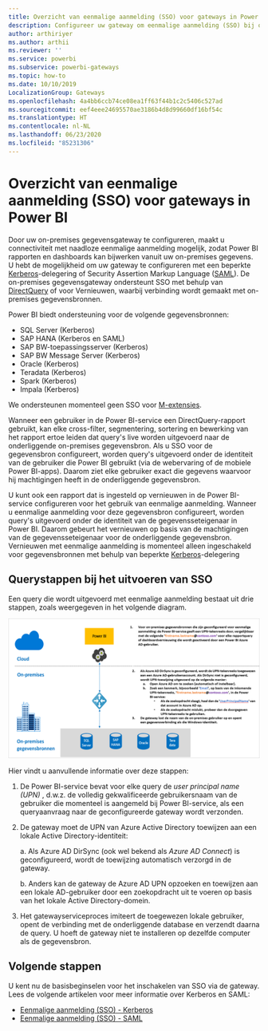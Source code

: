 ```yaml
---
title: Overzicht van eenmalige aanmelding (SSO) voor gateways in Power BI
description: Configureer uw gateway om eenmalige aanmelding (SSO) bij on-premises gegevensbronnen vanuit Power BI mogelijk te maken.
author: arthiriyer
ms.author: arthii
ms.reviewer: ''
ms.service: powerbi
ms.subservice: powerbi-gateways
ms.topic: how-to
ms.date: 10/10/2019
LocalizationGroup: Gateways
ms.openlocfilehash: 4a4bb6ccb74ce08ea1ff63f44b1c2c5406c527ad
ms.sourcegitcommit: eef4eee24695570ae3186b4d8d99660df16bf54c
ms.translationtype: HT
ms.contentlocale: nl-NL
ms.lasthandoff: 06/23/2020
ms.locfileid: "85231306"
---
```

# <a name="overview-of-single-sign-on-sso-for-gateways-in-power-bi"></a>Overzicht van eenmalige aanmelding (SSO) voor gateways in Power BI

Door uw on-premises gegevensgateway te configureren, maakt u connectiviteit met naadloze eenmalige aanmelding mogelijk, zodat Power BI rapporten en dashboards kan bijwerken vanuit uw on-premises gegevens. U hebt de mogelijkheid om uw gateway te configureren met een beperkte [Kerberos](service-gateway-sso-kerberos.md)-delegering of Security Assertion Markup Language ([SAML](service-gateway-sso-saml.md)). De on-premises gegevensgateway ondersteunt SSO met behulp van [DirectQuery](desktop-directquery-about.md) of voor Vernieuwen, waarbij verbinding wordt gemaakt met on-premises gegevensbronnen. 

Power BI biedt ondersteuning voor de volgende gegevensbronnen:

* SQL Server (Kerberos)
* SAP HANA (Kerberos en SAML)
* SAP BW-toepassingsserver (Kerberos)
* SAP BW Message Server (Kerberos) 
* Oracle (Kerberos) 
* Teradata (Kerberos)
* Spark (Kerberos)
* Impala (Kerberos)

We ondersteunen momenteel geen SSO voor [M-extensies](https://github.com/microsoft/DataConnectors/blob/master/docs/m-extensions.md).

Wanneer een gebruiker in de Power BI-service een DirectQuery-rapport gebruikt, kan elke cross-filter, segmentering, sortering en bewerking van het rapport ertoe leiden dat query's live worden uitgevoerd naar de onderliggende on-premises gegevensbron. Als u SSO voor de gegevensbron configureert, worden query's uitgevoerd onder de identiteit van de gebruiker die Power BI gebruikt (via de webervaring of de mobiele Power BI-apps). Daarom ziet elke gebruiker exact die gegevens waarvoor hij machtigingen heeft in de onderliggende gegevensbron. 

U kunt ook een rapport dat is ingesteld op vernieuwen in de Power BI-service configureren voor het gebruik van eenmalige aanmelding. Wanneer u eenmalige aanmelding voor deze gegevensbron configureert, worden query's uitgevoerd onder de identiteit van de gegevensseteigenaar in Power BI. Daarom gebeurt het vernieuwen op basis van de machtigingen van de gegevensseteigenaar voor de onderliggende gegevensbron. Vernieuwen met eenmalige aanmelding is momenteel alleen ingeschakeld voor gegevensbronnen met behulp van beperkte [Kerberos](service-gateway-sso-kerberos.md)-delegering 

## <a name="query-steps-when-running-sso"></a>Querystappen bij het uitvoeren van SSO

Een query die wordt uitgevoerd met eenmalige aanmelding bestaat uit drie stappen, zoals weergegeven in het volgende diagram.

![Querystappen voor SSO](media/service-gateway-sso-overview/sso-query-steps.png)

Hier vindt u aanvullende informatie over deze stappen:

1. De Power BI-service bevat voor elke query de *user principal name (UPN)* , d.w.z. de volledig gekwalificeerde gebruikersnaam van de gebruiker die momenteel is aangemeld bij Power BI-service, als een queryaanvraag naar de geconfigureerde gateway wordt verzonden.

2. De gateway moet de UPN van Azure Active Directory toewijzen aan een lokale Active Directory-identiteit:

   a. Als Azure AD DirSync (ook wel bekend als *Azure AD Connect*) is geconfigureerd, wordt de toewijzing automatisch verzorgd in de gateway.

   b.  Anders kan de gateway de Azure AD UPN opzoeken en toewijzen aan een lokale AD-gebruiker door een zoekopdracht uit te voeren op basis van het lokale Active Directory-domein.

3. Het gatewayserviceproces imiteert de toegewezen lokale gebruiker, opent de verbinding met de onderliggende database en verzendt daarna de query. U hoeft de gateway niet te installeren op dezelfde computer als de gegevensbron.

## <a name="next-steps"></a>Volgende stappen

U kent nu de basisbeginselen voor het inschakelen van SSO via de gateway. Lees de volgende artikelen voor meer informatie over Kerberos en SAML:

* [Eenmalige aanmelding (SSO) - Kerberos](service-gateway-sso-kerberos.md)
* [Eenmalige aanmelding (SSO) - SAML](service-gateway-sso-saml.md)
